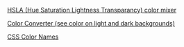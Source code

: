 [HSLA (Hue Saturation Lightness Transparancy) color mixer](https://codepen.io/xtomix/full/emNEyd/)

[Color Converter (see color on light and dark backgrounds)](https://convertingcolors.com/)

[CSS Color Names](https://developer.mozilla.org/en-US/docs/Web/CSS/color_value#Color_keywords)


